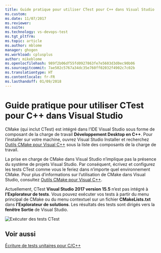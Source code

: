 ```yaml
---
title: Guide pratique pour utiliser CTest pour C++ dans Visual Studio | Microsoft Docs
ms.custom: 
ms.date: 11/07/2017
ms.reviewer: 
ms.suite: 
ms.technology: vs-devops-test
ms.tgt_pltfrm: 
ms.topic: article
ms.author: mblome
manager: ghogen
ms.workload: cplusplus
author: mikeblome
ms.openlocfilehash: 989f2b06df55fd0927863fe7e5603d3d0ec90b06
ms.sourcegitcommit: 7ae502c5767a34dc35e760ff02032f4902c7c02b
ms.translationtype: HT
ms.contentlocale: fr-FR
ms.lasthandoff: 01/09/2018
---
```

# <a name="how-to-use-ctest-for-c-in-visual-studio"></a>Guide pratique pour utiliser CTest pour C++ dans Visual Studio
CMake (qui inclut CTest) est intégré dans l’IDE Visual Studio sous forme de composant de la charge de travail **Développement Desktop en C++**. Pour l’installer sur votre machine, ouvrez Visual Studio Installer et recherchez [Outils CMake pour Visual C++](/cpp/ide/cmake-tools-for-visual-cpp) sous la liste des composants de la charge de travail.

La prise en charge de CMake dans Visual Studio n’implique pas la présence du système de projets Visual Studio. Par conséquent, écrivez et configurez les tests CTest comme vous le feriez dans n’importe quel environnement CMake. Pour plus d’informations sur l’utilisation de CMake dans Visual Studio, consultez [Outils CMake pour Visual C++](/cpp/ide/cmake-tools-for-visual-cpp).

Actuellement, CTest **Visual Studio 2017 version 15.5** n’est pas intégré à **l’Explorateur de tests**. Vous pouvez exécuter vos tests à partir du menu principal de CMake ou du menu contextuel sur un fichier **CMakeLists.txt** dans **l’Explorateur de solutions**. Les résultats des tests sont dirigés vers la **fenêtre Sortie** de Visual Studio.

![Exécuter des tests CTest](media/cpp-cmake-run-tests.png "Exécuter des tests CTest")


## <a name="see-also"></a>Voir aussi
[Écriture de tests unitaires pour C/C++](writing-unit-tests-for-c-cpp.md)


  







